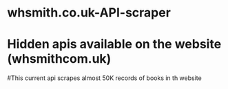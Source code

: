 # whsmith.co.uk-API-scraper
# Hidden apis available on the website (whsmithcom.uk)

#This current api scrapes
almost 50K records of books in th website
